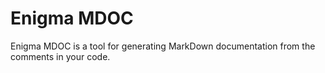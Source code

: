 # Enigma MDOC
Enigma MDOC is a tool for generating MarkDown documentation from the comments in your code.